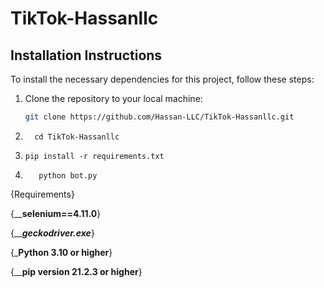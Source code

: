 # TikTok-Hassanllc

## Installation Instructions

To install the necessary dependencies for this project, follow these steps:

1. Clone the repository to your local machine:
   ```bash
   git clone https://github.com/Hassan-LLC/TikTok-Hassanllc.git

2.       cd TikTok-Hassanllc

3.     pip install -r requirements.txt

4.        python bot.py



{Requirements}


{__________selenium==4.11.0________}


{_________geckodriver.exe_______}


{_________Python 3.10 or higher________}



{__________pip version 21.2.3 or higher________}


